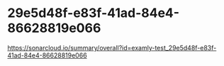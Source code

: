 # 29e5d48f-e83f-41ad-84e4-86628819e066
https://sonarcloud.io/summary/overall?id=examly-test_29e5d48f-e83f-41ad-84e4-86628819e066
